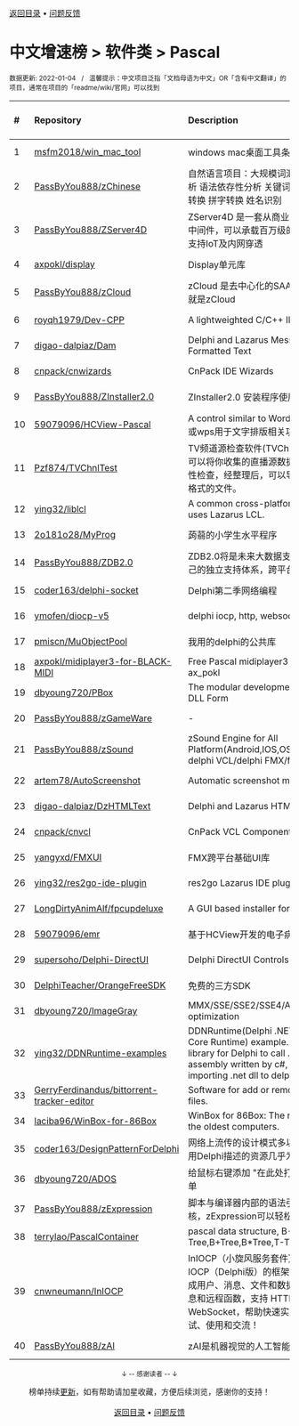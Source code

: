 <a href="https://gitee.com/GrowingGit/GitHub-Chinese-Top-Charts#github中文排行榜">返回目录</a> • <a href="/content/docs/feedback.md">问题反馈</a>

# 中文增速榜 > 软件类 > Pascal
<sub>数据更新: 2022-01-04&nbsp;&nbsp;&nbsp;/&nbsp;&nbsp;&nbsp;温馨提示：中文项目泛指「文档母语为中文」OR「含有中文翻译」的项目，通常在项目的「readme/wiki/官网」可以找到</sub>

|#|Repository|Description|Stars|Average daily growth|Updated|
|:-|:-|:-|:-|:-|:-|
|1|[msfm2018/win_mac_tool](https://gitee.com/msfm2018/win_mac_tool)|windows mac桌面工具条|10|0|2021-06-07|
|2|[PassByYou888/zChinese](https://gitee.com/PassByYou888/zChinese)|自然语言项目：大规模词汇数据库 分词器 词性分析 语法依存性分析 关键词分析 简繁转 简港转 拼词转换 拼字转换 姓名识别|35|0|2021-09-21|
|3|[PassByYou888/ZServer4D](https://gitee.com/PassByYou888/ZServer4D)|ZServer4D 是一套从商业项目剥离而出的云服务器中间件，可以承载百万级的分布式负载服务，并且支持IoT及内网穿透|226|0|2021-11-06|
|4|[axpokl/display](https://gitee.com/axpokl/display)|Display单元库|5|0|2021-12-18|
|5|[PassByYou888/zCloud](https://gitee.com/PassByYou888/zCloud)|zCloud 是去中心化的SAAS后台框架，SAAS后台就是zCloud|10|0|2021-11-06|
|6|[royqh1979/Dev-CPP](https://gitee.com/royqh1979/Dev-CPP)|A lightweighted C/C++ IDE|298|0|2021-10-03|
|7|[digao-dalpiaz/Dam](https://gitee.com/digao-dalpiaz/Dam)|Delphi and Lazarus Message Dialogs with Formatted Text|71|0|2021-09-19|
|8|[cnpack/cnwizards](https://gitee.com/cnpack/cnwizards)|CnPack IDE Wizards|425|0|2022-01-03|
|9|[PassByYou888/ZInstaller2.0](https://gitee.com/PassByYou888/ZInstaller2.0)|ZInstaller2.0 安装程序使用ZDB2.0架构|3|0|2021-06-22|
|10|[59079096/HCView-Pascal](https://gitee.com/59079096/HCView-Pascal)|A control similar to Word or WPS(一个类似word或wps用于文字排版相关功能的控件)|65|0|2022-01-03|
|11|[Pzf874/TVChnlTest](https://gitee.com/Pzf874/TVChnlTest)|TV频道源检查软件(TVChnlTest.exe)这个小工具, 可以将你收集的直播源数据导入，并对其进行有效性检查，经整理后，可以导出为TXT格式或M3U8格式的文件。|3|0|2021-08-09|
|12|[ying32/liblcl](https://gitee.com/ying32/liblcl)|A common cross-platform GUI library, the core uses Lazarus LCL.|59|0|2021-10-31|
|13|[2o181o28/MyProg](https://gitee.com/2o181o28/MyProg)|蒟蒻的小学生水平程序|5|0|2021-10-17|
|14|[PassByYou888/ZDB2.0](https://gitee.com/PassByYou888/ZDB2.0)|ZDB2.0将是未来大数据支持的内核，ZDB2.0有自己的独立支持体系，跨平台特性，不依赖操作系统|16|0|2021-10-21|
|15|[coder163/delphi-socket](https://gitee.com/coder163/delphi-socket)|Delphi第二季网络编程|4|0|2021-10-26|
|16|[ymofen/diocp-v5](https://gitee.com/ymofen/diocp-v5)|delphi iocp, http, websocket, ntrip|204|0|2021-11-16|
|17|[pmiscn/MuObjectPool](https://gitee.com/pmiscn/MuObjectPool)|我用的delphi的公共库|5|0|2021-11-22|
|18|[axpokl/midiplayer3-for-BLACK-MIDI](https://gitee.com/axpokl/midiplayer3-for-BLACK-MIDI)|Free Pascal midiplayer3 for Black MIDI by ax_pokl|10|0|2021-12-31|
|19|[dbyoung720/PBox](https://gitee.com/dbyoung720/PBox)|The modular development platform based on DLL Form|35|0|2021-12-31|
|20|[PassByYou888/zGameWare](https://gitee.com/PassByYou888/zGameWare)|-|19|0|2021-09-22|
|21|[PassByYou888/zSound](https://gitee.com/PassByYou888/zSound)|zSound Engine for All Platform(Android,IOS,OSX,Windows),supported delphi VCL/delphi FMX/fpc|26|0|2021-09-21|
|22|[artem78/AutoScreenshot](https://gitee.com/artem78/AutoScreenshot)|Automatic screenshot maker for Windows|30|0|2021-12-14|
|23|[digao-dalpiaz/DzHTMLText](https://gitee.com/digao-dalpiaz/DzHTMLText)|Delphi and Lazarus HTML Label component|86|0|2022-01-02|
|24|[cnpack/cnvcl](https://gitee.com/cnpack/cnvcl)|CnPack VCL Components|232|0|2022-01-02|
|25|[yangyxd/FMXUI](https://gitee.com/yangyxd/FMXUI)|FMX跨平台基础UI库|192|0|2021-12-06|
|26|[ying32/res2go-ide-plugin](https://gitee.com/ying32/res2go-ide-plugin)|res2go Lazarus IDE plug-in|13|0|2021-11-13|
|27|[LongDirtyAnimAlf/fpcupdeluxe](https://gitee.com/LongDirtyAnimAlf/fpcupdeluxe)|A GUI based installer for FPC and Lazarus|259|0|2021-12-30|
|28|[59079096/emr](https://gitee.com/59079096/emr)|基于HCView开发的电子病历程序|37|0|2021-09-12|
|29|[supersoho/Delphi-DirectUI](https://gitee.com/supersoho/Delphi-DirectUI)|Delphi DirectUI Controls|49|0|2021-08-23|
|30|[DelphiTeacher/OrangeFreeSDK](https://gitee.com/DelphiTeacher/OrangeFreeSDK)|免费的三方SDK|30|0|2021-12-14|
|31|[dbyoung720/ImageGray](https://gitee.com/dbyoung720/ImageGray)|MMX/SSE/SSE2/SSE4/AVX/AVX2/AVX512 optimization|12|0|2021-12-29|
|32|[ying32/DDNRuntime-examples](https://gitee.com/ying32/DDNRuntime-examples)|DDNRuntime(Delphi .NET Framework/.NET Core Runtime) example. DDNRuntime is a library for Delphi to call .net dll. Support the assembly written by c#, vb.net. Support importing .net dll to delphi, can  ...|12|0|2021-12-10|
|33|[GerryFerdinandus/bittorrent-tracker-editor](https://gitee.com/GerryFerdinandus/bittorrent-tracker-editor)|Software for add or remove tracker from torrent files.|393|0|2021-12-03|
|34|[laciba96/WinBox-for-86Box](https://gitee.com/laciba96/WinBox-for-86Box)|WinBox for 86Box: The newest way to manage the oldest computers.|58|0|2022-01-03|
|35|[coder163/DesignPatternForDelphi](https://gitee.com/coder163/DesignPatternForDelphi)|网络上流传的设计模式多以Java、C++语言描述，用Delphi描述的资源几乎为零，特此整理|3|0|2021-11-21|
|36|[dbyoung720/ADOS](https://gitee.com/dbyoung720/ADOS)|给鼠标右键添加 "在此处打开命令窗口(管理员)" 菜单|2|0|2021-10-28|
|37|[PassByYou888/zExpression](https://gitee.com/PassByYou888/zExpression)|脚本与编译器内部的语法引擎内核，也是一种op内核，zExpression可以轻松实现自己的脚本引擎|37|0|2021-09-21|
|38|[terrylao/PascalContainer](https://gitee.com/terrylao/PascalContainer)|pascal data structure, B-Tree,B+Tree,B*Tree,T-Tree,HashMap|20|0|2021-07-30|
|39|[cnwneumann/InIOCP](https://gitee.com/cnwneumann/InIOCP)|InIOCP（小旋风服务套件）是一套开源的基于IOCP（Delphi版）的框架组件，自带消息封装，集成用户、消息、文件和数据库管理，支持自定义消息和远程函数，支持 HTTP 基本服务，支持 WebSocket，帮助快速实现网络开发，欢迎各位测试、使用和交流！|25|0|2021-06-02|
|40|[PassByYou888/zAI](https://gitee.com/PassByYou888/zAI)|zAI是机器视觉的人工智能方向项目|59|0|2021-06-21|

<div align="center">
    <p><sub>↓ -- 感谢读者 -- ↓</sub></p>
    榜单持续<a href="/content/docs/milestone.md">更新</a>，如有帮助请加星收藏，方便后续浏览，感谢你的支持！
</div>

<br/>

<div align="center"><a href="https://gitee.com/GrowingGit/GitHub-Chinese-Top-Charts#github中文排行榜">返回目录</a> • <a href="/content/docs/feedback.md">问题反馈</a></div>

